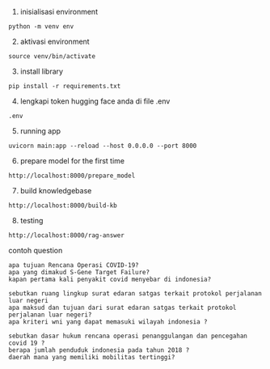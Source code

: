 1. inisialisasi environment
```
python -m venv env
```

2. aktivasi environment
```
source venv/bin/activate
```

3. install library
```
pip install -r requirements.txt
```

4. lengkapi token hugging face anda di file .env
```
.env
```

5. running app
```
uvicorn main:app --reload --host 0.0.0.0 --port 8000
```

6. prepare model for the first time
```
http://localhost:8000/prepare_model
```

7.  build knowledgebase
```
http://localhost:8000/build-kb
```

8.  testing
```
http://localhost:8000/rag-answer
```
contoh question
```
apa tujuan Rencana Operasi COVID-19?
apa yang dimakud S-Gene Target Failure?
kapan pertama kali penyakit covid menyebar di indonesia?

sebutkan ruang lingkup surat edaran satgas terkait protokol perjalanan luar negeri
apa maksud dan tujuan dari surat edaran satgas terkait protokol perjalanan luar negeri?
apa kriteri wni yang dapat memasuki wilayah indonesia ?

sebutkan dasar hukum rencana operasi penanggulangan dan pencegahan covid 19 ?
berapa jumlah penduduk indonesia pada tahun 2018 ?
daerah mana yang memiliki mobilitas tertinggi?
```

